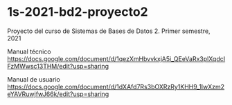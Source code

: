 # 1s-2021-bd2-proyecto2
Proyecto del curso de Sistemas de Bases de Datos 2. Primer semestre, 2021

Manual técnico
https://docs.google.com/document/d/1qezXmHbvvkxjA5i_QEeVaRx3plXqdcIFzMWwsc13THM/edit?usp=sharing

Manual de usuario
https://docs.google.com/document/d/1dXAfd7Rs3bOXRzRy1KHH9_1lwXzm2eYAVRuwjfwJ66k/edit?usp=sharing
